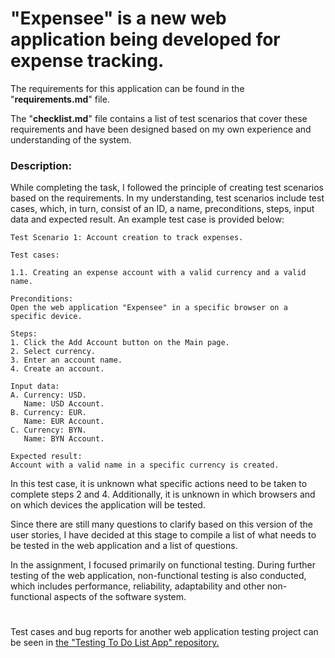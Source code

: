 # "Expensee" is a new web application being developed for expense tracking. 

The requirements for this application can be found in the "__requirements.md__" file. 

The "__checklist.md__" file contains a list of test scenarios that cover these requirements and have been designed based on my own experience and understanding of the system.


### Description:
While completing the task, I followed the principle of creating test scenarios based on the requirements. In my understanding, test scenarios include test cases, which, in turn, consist of an ID, a name, preconditions, steps, input data and expected result. An example test case is provided below:

```
Test Scenario 1: Account creation to track expenses.

Test cases:

1.1. Creating an expense account with a valid currency and a valid name.

Preconditions:
Open the web application "Expensee" in a specific browser on a specific device.

Steps:
1. Click the Add Account button on the Main page.
2. Select currency.
3. Enter an account name.
4. Create an account.

Input data:
A. Currency: USD.
   Name: USD Account.
B. Currency: EUR.
   Name: EUR Account.
C. Currency: BYN.
   Name: BYN Account.

Expected result:
Account with a valid name in a specific currency is created.
```

In this test case, it is unknown what specific actions need to be taken to complete steps 2 and 4. Additionally, it is unknown in which browsers and on which devices the application will be tested.

Since there are still many questions to clarify based on this version of the user stories, I have decided at this stage to compile a list of what needs to be tested in the web application and a list of questions.

In the assignment, I focused primarily on functional testing. During further testing of the web application, non-functional testing is also conducted, which includes performance, reliability, adaptability and other non-functional aspects of the software system.

#
Test cases and bug reports for another web application testing project can be seen in [the "Testing To Do List App" repository.](https://github.com/hannakulikowska/Testing-To-Do-List-app)

